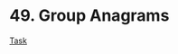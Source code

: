 # 49. Group Anagrams
<a href = 'https://leetcode.com/problems/group-anagrams/description/?envType=problem-list-v2&envId=24giz09e'>Task</a>
